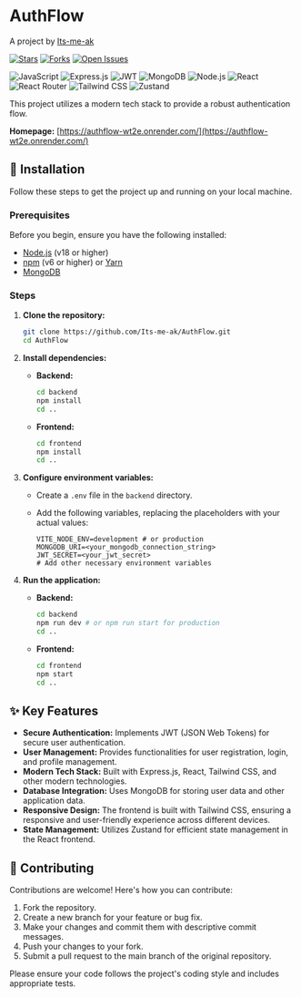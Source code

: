 # AuthFlow

A project by [Its-me-ak](https://github.com/Its-me-ak)

[![Stars](https://img.shields.io/github/stars/Its-me-ak/AuthFlow?style=social)](https://github.com/Its-me-ak/AuthFlow)
[![Forks](https://img.shields.io/github/forks/Its-me-ak/AuthFlow?style=social)](https://github.com/Its-me-ak/AuthFlow)
[![Open Issues](https://img.shields.io/github/issues/Its-me-ak/AuthFlow)](https://github.com/Its-me-ak/AuthFlow/issues)

<!-- Badges for tech stack -->
![JavaScript](https://img.shields.io/badge/JavaScript-%23F7DF1E.svg?style=for-the-badge&logo=javascript&logoColor=black)
![Express.js](https://img.shields.io/badge/Express.js-%23404d59.svg?style=for-the-badge)
![JWT](https://img.shields.io/badge/JWT-black?style=for-the-badge&logo=JSON%20web%20tokens)
![MongoDB](https://img.shields.io/badge/MongoDB-%234EA94B.svg?style=for-the-badge&logo=mongodb&logoColor=white)
![Node.js](https://img.shields.io/badge/Node.js-%23339933.svg?style=for-the-badge&logo=node.js&logoColor=white)
![React](https://img.shields.io/badge/React-%2320232a.svg?style=for-the-badge&logo=react&logoColor=%2361DAFB)
![React Router](https://img.shields.io/badge/React_Router-CA4245?style=for-the-badge&logo=react-router&logoColor=white)
![Tailwind CSS](https://img.shields.io/badge/Tailwind_CSS-%2338B2AC.svg?style=for-the-badge&logo=tailwind-css&logoColor=white)
![Zustand](https://img.shields.io/badge/Zustand-black?style=for-the-badge&logo=zustand&logoColor=white)

This project utilizes a modern tech stack to provide a robust authentication flow.

**Homepage:** [https://authflow-wt2e.onrender.com/](https://authflow-wt2e.onrender.com/)

## 🚀 Installation

Follow these steps to get the project up and running on your local machine.

### Prerequisites

Before you begin, ensure you have the following installed:

*   [Node.js](https://nodejs.org/en/) (v18 or higher)
*   [npm](https://www.npmjs.com/) (v6 or higher) or [Yarn](https://yarnpkg.com/)
*   [MongoDB](https://www.mongodb.com/)

### Steps

1.  **Clone the repository:**

    ```bash
    git clone https://github.com/Its-me-ak/AuthFlow.git
    cd AuthFlow
    ```

2.  **Install dependencies:**

    *   **Backend:**

        ```bash
        cd backend
        npm install
        cd ..
        ```

    *   **Frontend:**

        ```bash
        cd frontend
        npm install
        cd ..
        ```

3.  **Configure environment variables:**

    *   Create a `.env` file in the `backend` directory.
    *   Add the following variables, replacing the placeholders with your actual values:

        ```
        VITE_NODE_ENV=development # or production
        MONGODB_URI=<your_mongodb_connection_string>
        JWT_SECRET=<your_jwt_secret>
        # Add other necessary environment variables
        ```

4.  **Run the application:**

    *   **Backend:**

        ```bash
        cd backend
        npm run dev # or npm run start for production
        cd ..
        ```

    *   **Frontend:**

        ```bash
        cd frontend
        npm start
        cd ..
        ```

## ✨ Key Features

*   **Secure Authentication:** Implements JWT (JSON Web Tokens) for secure user authentication.
*   **User Management:** Provides functionalities for user registration, login, and profile management.
*   **Modern Tech Stack:** Built with Express.js, React, Tailwind CSS, and other modern technologies.
*   **Database Integration:** Uses MongoDB for storing user data and other application data.
*   **Responsive Design:** The frontend is built with Tailwind CSS, ensuring a responsive and user-friendly experience across different devices.
*   **State Management:** Utilizes Zustand for efficient state management in the React frontend.

## 🤝 Contributing

Contributions are welcome! Here's how you can contribute:

1.  Fork the repository.
2.  Create a new branch for your feature or bug fix.
3.  Make your changes and commit them with descriptive commit messages.
4.  Push your changes to your fork.
5.  Submit a pull request to the main branch of the original repository.

Please ensure your code follows the project's coding style and includes appropriate tests.
```
